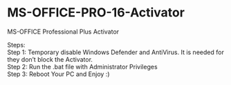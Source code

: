 # MS-OFFICE-PRO-16-Activator
MS-OFFICE Professional Plus Activator


Steps:<br>
Step 1: Temporary disable Windows Defender and AntiVirus. It is needed for they don’t block the Activator. <br>
Step 2: Run the .bat file with Administrator Privileges <br />
Step 3: Reboot Your PC and Enjoy :) <br />
